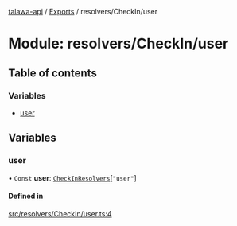 [talawa-api](../README.md) / [Exports](../modules.md) / resolvers/CheckIn/user

# Module: resolvers/CheckIn/user

## Table of contents

### Variables

- [user](resolvers_CheckIn_user.md#user)

## Variables

### user

• `Const` **user**: [`CheckInResolvers`](types_generatedGraphQLTypes.md#checkinresolvers)[``"user"``]

#### Defined in

[src/resolvers/CheckIn/user.ts:4](https://github.com/PalisadoesFoundation/talawa-api/blob/de4debc/src/resolvers/CheckIn/user.ts#L4)
